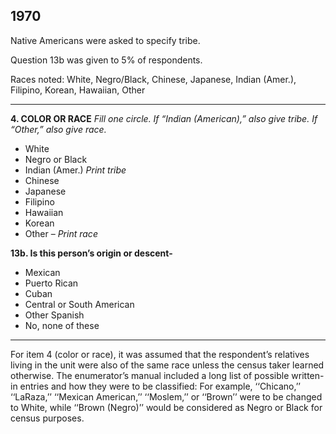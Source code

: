 
1970
------

Native Americans were asked to specify tribe. 

Question 13b was given to 5% of respondents. 

Races noted: White, Negro/Black, Chinese, Japanese, Indian (Amer.), Filipino, Korean, Hawaiian, Other

------

**4. COLOR OR RACE**
_Fill one circle._
_If “Indian (American),” also give tribe._
_If “Other,” also give race._

- White
- Negro or Black
- Indian (Amer.) _Print tribe_
- Chinese
- Japanese
- Filipino
- Hawaiian
- Korean
- Other – _Print race_

**13b. Is this person’s origin or descent-**
- Mexican
- Puerto Rican
- Cuban
- Central or South American
- Other Spanish
- No, none of these
------
For item 4 (color or race), it was assumed that the respondent’s relatives living in the unit were also of the same race unless the census taker learned otherwise. The enumerator’s manual included a long list of possible written-in entries and how they were to be classified: For example, ‘‘Chicano,’’ ‘‘LaRaza,’’ ‘‘Mexican American,’’ ‘‘Moslem,’’ or ‘‘Brown’’ were to be changed to White, while ‘‘Brown (Negro)’’ would be considered as Negro or Black for census purposes.